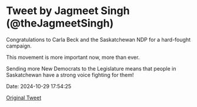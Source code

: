 # Tweet by Jagmeet Singh (@theJagmeetSingh)

Congratulations to Carla Beck and the Saskatchewan NDP for a hard-fought campaign.

This movement is more important now, more than ever.

Sending more New Democrats to the Legislature means that people in Saskatchewan have a strong voice fighting for them!

Date: 2024-10-29 17:54:25

[Original Tweet](https://x.com/theJagmeetSingh/status/1851321708302483864)
